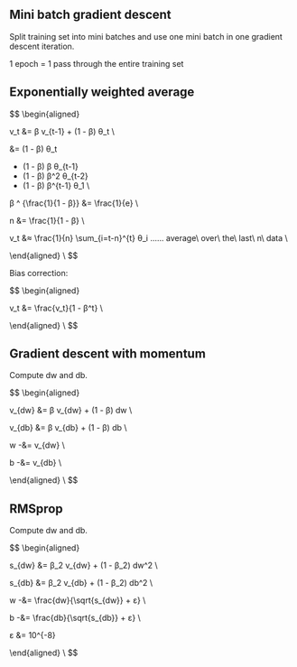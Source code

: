 ## Mini batch gradient descent

Split training set into mini batches and use one mini batch in one gradient descent iteration.

1 epoch = 1 pass through the entire training set

## Exponentially weighted average

$$
\begin{aligned}

v_t &= β v_{t-1} + (1 - β) θ_t \\

&=
(1 - β) θ_t
+ (1 - β) β θ_{t-1}
+ (1 - β) β^2 θ_{t-2}
+ (1 - β) β^{t-1} θ_1 \\

β ^ {\frac{1}{1 - β}} &= \frac{1}{e} \\

n &= \frac{1}{1 - β} \\

v_t &≈ \frac{1}{n} \sum_{i=t-n}^{t} θ_i ...... average\ over\ the\ last\ n\ data \\

\end{aligned} \\
$$

Bias correction:

$$
\begin{aligned}

v_t &= \frac{v_t}{1 - β^t} \\

\end{aligned} \\
$$

## Gradient descent with momentum

Compute dw and db.

$$
\begin{aligned}

v_{dw} &= β v_{dw} + (1 - β) dw \\

v_{db} &= β v_{db} + (1 - β) db \\

w -&= v_{dw} \\

b -&= v_{db} \\

\end{aligned} \\
$$

## RMSprop

Compute dw and db.

$$
\begin{aligned}

s_{dw} &= β_2 v_{dw} + (1 - β_2) dw^2 \\

s_{db} &= β_2 v_{db} + (1 - β_2) db^2 \\

w -&= \frac{dw}{\sqrt{s_{dw}} + ε} \\

b -&= \frac{db}{\sqrt{s_{db}} + ε} \\

ε &= 10^{-8}

\end{aligned} \\
$$
